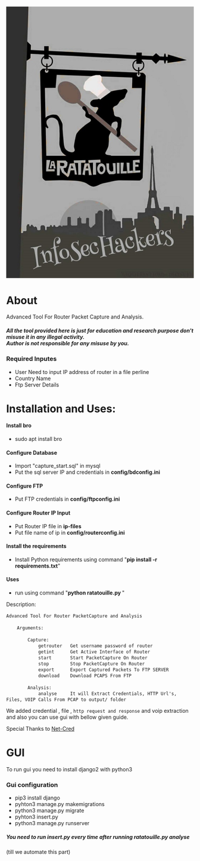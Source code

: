 ![](/images/ratatouille.jpg)
# About

Advanced Tool For Router Packet Capture and Analysis.

<h5> All the tool provided here is just for education and research purpose don't misuse it in any illegal activity.<br>Author is not responsible for any misuse by you.</h5>

<h3> Required Inputes </h3>
<ul>
	<li>User Need to input IP address of router in a file perline </li>
	<li>Country Name </li>
	<li>Ftp Server Details</li>
</ul>

# Installation and Uses:

<h4> Install bro </h4>
<ul>
	<li>sudo apt install bro</li>
</ul>

<h4> Configure Database </h4>
<ul>
	<li>Import "capture_start.sql" in mysql</li>
	<li>Put the sql server IP and credentials in <b>config/bdconfig.ini</b></li>
</ul>
<h4> Configure FTP </h4>
<ul>
	<li>Put FTP credentials in <b>config/ftpconfig.ini</b> </li>
</ul>
<h4> Configure Router IP Input </h4>
<ul>
	<li>Put Router IP file in <b>ip-files</b> </li>
	<li>Put file name of ip in <b>config/routerconfig.ini</b> </li>
</ul>
<h4> Install the requirements </h4>
<ul>
	<li>Install Python requirements using command "<b>pip install -r requirements.txt</b>" </b> </li>
</ul>

<h4>Uses</h4>
<ul>
	<li>run using command "<b>python ratatouille.py </b>" </li>
</ul>

Description:

    Advanced Tool For Router PacketCapture and Analysis

        Arguments:
        
            Capture:
                getrouter   Get username password of router
                getint      Get Active Interface of Router
                start       Start PacketCapture On Router
                stop        Stop PacketCapture On Router
                export      Export Captured Packets To FTP SERVER
                download    Download PCAPS From FTP
                
            Analysis:
                analyse 	It will Extract Credentials, HTTP Url's, Files, VOIP Calls From PCAP to output/ folder 
		
We added credential , file , `http request and response` and voip extraction and also you can use gui with bellow given guide.

Special Thanks to [Net-Cred](https://github.com/DanMcInerney/net-creds)

# GUI

To run gui you need to install django2 with python3

<h3> Gui configuration </h3>
	<ul>
	<li> pip3 install django </li>
	<li> pyhton3 manage.py makemigrations </li>
	<li> python3 manage.py migrate </li>
	<li> pyhton3 insert.py</li>
	<li> python3 manage.py runserver </li>
	</ul>
<h5>You need to run <i>insert.py</i> every time after running <i> ratatouille.py analyse</i> </h5> (till we automate this part)

